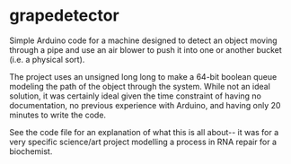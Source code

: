 grapedetector
=============

Simple Arduino code for a machine designed to detect an object moving through a pipe and use an air blower to 
push it into one or another bucket (i.e. a physical sort).

The project uses an unsigned long long to make a 64-bit boolean queue modeling the path of the object through
the system. While not an ideal solution, it was certainly ideal given the time constraint of having no documentation,
no previous experience with Arduino, and having only 20 minutes to write the code.

See the code file for an explanation of what this is all about-- it was for a very specific science/art project
modelling a process in RNA repair for a biochemist.
